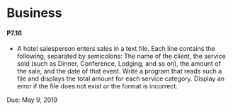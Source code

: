 # Business
#### P7.16
* A hotel salesperson enters sales in a text file. Each line contains the following, separated by semicolons:
 The name of the client, the service sold (such as Dinner, Conference, Lodging, and so on), the amount of the sale, and
the date of that event. Write a program that reads such a file and displays the total amount for each service category.
Display an error if the file does not exist or the format is incorrect. 

Due: May 9, 2019